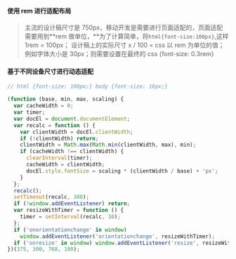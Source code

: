 #### 使用 rem 进行适配布局

> 主流的设计稿尺寸是 750px，移动开发是需要进行页面适配的，页面适配需要用到**rem 做单位，**为了计算简单，将`html{font-size:100px}`,这样 1rem = 100px； 设计稿上的实际尺寸 x / 100 = css 以 rem 为单位的值；例如字体大小是 30px；则需要设置在最终的 css {font-size: 0.3rem}

#### 基于不同设备尺寸进行动态适配

```js
// html {font-size: 100px;} body {font-size: 16px;}

(function (base, min, max, scaling) {
  var cacheWidth = 0;
  var timer;
  var docEl = document.documentElement;
  var recalc = function () {
    var clientWidth = docEl.clientWidth;
    if (!clientWidth) return;
    clientWidth = Math.max(Math.min(clientWidth, max), min);
    if (cacheWidth !== clientWidth) {
      clearInterval(timer);
      cacheWidth = clientWidth;
      docEl.style.fontSize = scaling * (clientWidth / base) + 'px';
    }
  };
  recalc();
  setTimeout(recalc, 300);
  if (!window.addEventListener) return;
  var resizeWithTimer = function () {
    timer = setInterval(recalc, 10);
  };
  if ('onorientationchange' in window)
    window.addEventListener('orientationchange', resizeWithTimer);
  if ('onresize' in window) window.addEventListener('resize', resizeWithTimer);
})(375, 300, 768, 100);
```
